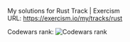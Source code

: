 My solutions for Rust Track | Exercism  
URL: https://exercism.io/my/tracks/rust

Codewars rank: ![Codewars rank](https://www.codewars.com/users/legendlc/badges/micro)
